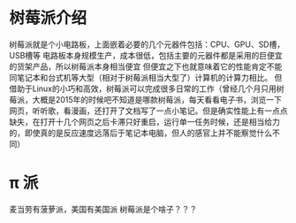 # 树莓派介绍
树莓派就是个小电路板，上面嵌着必要的几个元器件包括：CPU、GPU、SD槽，USB槽等
电路板本身规模生产，成本很低，包括主要的元器件都是采用的巨便宜的货架产品，所以树莓派本身相当便宜
但便宜之下也就意味着它的性能肯定不能同笔记本和台式机等大型（相对于树莓派相当大型了）计算机的计算力相比。
但借助于Linux的小巧和高效，树莓派可以完成很多日常的工作（曾经几个月只用树莓派，大概是2015年的时候吧不知道是哪款树莓派，每天看看电子书，浏览一下网页，听听歌，看漫画，还打开了文档写了一点小笔记。但是确实性能上有一点点缺失，在打开十几个网页之后卡滞只好重启，运行单一任务时候，还是相当给力的，即使真的是反应速度远落后于笔记本电脑，但人的感官上并不能察觉什么不同）

# π 派
麦当劳有菠萝派，美国有美国派
树莓派是个啥子？？？